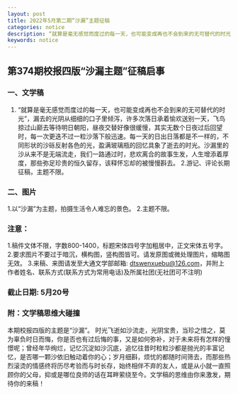 ```yaml
---
layout: post
title: 2022年5月第二期“沙漏”主题征稿
categories: notice
description: “就算是毫无感觉而度过的每一天，也可能变成再也不会到来的无可替代的时光”
keywords: notice
---
```


## 第374期校报四版“沙漏主题”征稿启事

### 一、文学稿
1. “就算是毫无感觉而度过的每一天，也可能变成再也不会到来的无可替代的时光”，漏去的光阴从细细的口子里倾泻，许多次落日承着愉欢送别一天，飞鸟掠过山巅去等待明日朝阳，昼夜交替好像很缓慢，其实无数个日夜过后回望时，每一次更迭不过一粒沙落下般迅速。每一天的日出日落都是不一样的，不同形状的沙砾反射各色的光，盈满玻璃瓶的回忆具象了逝去的时光。沙漏里的沙从来不是无端流走，我们一路通过时，悲欢离合的故事生发，人生增添着厚度，那些弥足珍贵的恒久留存，该释怀忘却的被慢慢斟去。
2.游记、评论长期征稿，主题不限。

### 二、图片
1.以“沙漏”为主题，拍摄生活令人难忘的景色。
2.主题不限。

### 注意：
1.稿件文体不限，字数800-1400，标题宋体四号字加粗居中，正文宋体五号字。
2.要求图片不要过于暗沉，横构图，竖构图皆可。请发原图或微处理图片，缩略图无效。
3.来稿、来图请发至大通文学部邮箱: dtswenxuebu@126.com，并附上作者姓名、联系方式(联系方式为常用电话)及所属社团(无社团可不注明)

### 截止日期: 5月20号

### 附：文学稿思维大碰撞
本期校报四版的主题是“沙漏”。 时光飞逝如沙流走，光阴宝贵，当珍之惜之，莫为辜负时日而悔，你是否也有过后悔的事，又是如何弥补，对于未来将有怎样的憧憬呢；曾经年华绚烂，记忆沉淀如沙沉底，追忆往昔时粒粒沙都是抛光的丰富记忆，是否哪一颗沙依旧触动着你的心；岁月细斟，烦忧的都随时间筛去，而那些热烈滚烫的情感终将历尽考验而与时长存，始终相伴不弃的友人，或是从小就一直照顾你的父母，抑或是哪位良师的话在耳畔萦绕至今。文学稿的思维由你来激发，期待你的来稿！
